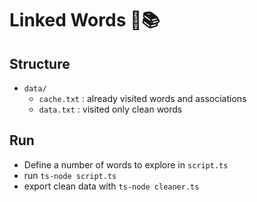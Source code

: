 # Linked Words 🔗📚

## Structure
- `data/`
  - `cache.txt` : already visited words and associations
  - `data.txt` : visited only clean words

## Run
 - Define a number of words to explore in `script.ts`
 - run `ts-node script.ts`
 - export clean data with `ts-node cleaner.ts`